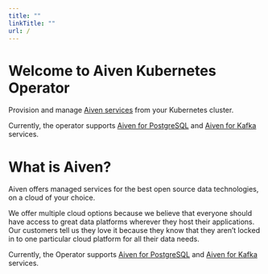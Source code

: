 ```yaml
---
title: ""
linkTitle: ""
url: /
---
```


# Welcome to Aiven Kubernetes Operator
Provision and manage [Aiven services](https://aiven.io) from your Kubernetes cluster.

Currently, the operator supports [Aiven for PostgreSQL](./postgresql/) and [Aiven for Kafka](./kafka) services.

# What is Aiven?

Aiven offers managed services for the best open source data technologies, on a cloud of your choice.

We offer multiple cloud options because we believe that everyone should have access to great data platforms wherever they host their applications. Our customers tell us they love it because they know that they aren’t locked in to one particular cloud platform for all their data needs.

Currently, the Operator supports [Aiven for PostgreSQL](./postgresql/) and [Aiven for Kafka](./kafka) services.